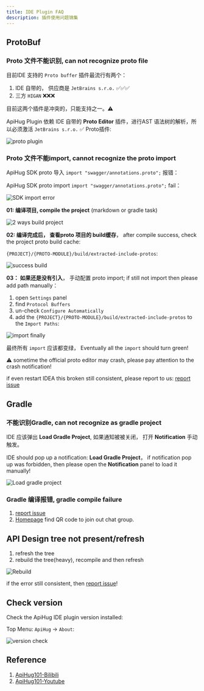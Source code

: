```yaml
---
title: IDE Plugin FAQ
description: 插件使用问题锦集
---
```


## ProtoBuf

### Proto 文件不能识别, can not recognize proto file

目前IDE 支持的 `Proto buffer` 插件最流行有两个：

1. IDE 自带的， 供应商是 `JetBrains s.r.o.` ✅✅✅
2. 三方 `HIGAN` ❌❌❌

目前这两个插件是冲突的，只能支持之一。⚠️

ApiHug Plugin 依赖 IDE 自带的 **Proto Editor** 插件，进行AST 语法树的解析，所以必须激活  `JetBrains s.r.o.` ✅ Proto插件:

![proto plugin](../public/image/FAQ/protobuf_plugin.png)

### Proto 文件不能import, cannot recognize the proto import

ApiHug SDK proto 导入 `import "swagger/annotations.proto";` 报错：

ApiHug SDK proto import `import "swagger/annotations.proto";` fail：

![SDK import error](../public/image/FAQ/import_error.png)

**01: 编译项目, compile the project** (markdown or gradle task)

![2 ways build project](../public/image/FAQ/2ways_build.png)

**02: 编译完成后， 查看proto 项目的 build缓存**， after compile success, check the project proto build cache:

`{PROJECT}/{PROTO-MODULE}/build/extracted-include-protos`:

![success build](../public/image/FAQ/2ways_build_success.png)

**03： 如果还是没有引入**， 手动配置 proto import; if still not import then please add path manually：

1. open `Settings` panel
2. find  `Protocol Buffers`
3. un-check `Configure Automatically`
4. add the `{PROJECT}/{PROTO-MODULE}/build/extracted-include-protos` to the `Import Paths`:

![import finally](../public/image/FAQ/2ways_finally.png)

最终所有 `import` 应该都变绿，  Eventually all the `import` should turn green!

⚠️ sometime the official proto editor may crash, please pay attention to the crash notification!

if even restart IDEA this broken still consistent, please report to us: [report issue](https://github.com/apihug/apihug-ide-plugin/issues/new/choose)

## Gradle

### 不能识别Gradle, can not recognize as gradle project

IDE 应该弹出 **Load Gradle Project**, 如果通知被被关闭， 打开 **Notification** 手动触发。

IDE should pop up a notification: **Load Gradle Project**， if notification pop up was forbidden, then please open the **Notification** panel to load it manually!

![Load gradle project](../public/image/FAQ/gradle_loader.png)

### Gradle 编译报错, gradle compile failure

1. [report issue](https://github.com/apihug/apihug-ide-plugin/issues/new/choose)
2. [Homepage](https://github.com/apihug/apihug.com) find QR code to join out chat group.

## API Design tree not present/refresh

1. refresh the tree
2. rebuild the tree(heavy), recompile and then refresh

![Rebuild](../public/image/FAQ/api-tree-rebuild.png)

if the error still consistent, then  [report issue](https://github.com/apihug/apihug-ide-plugin/issues/new/choose)!

## Check version

Check the ApiHug IDE plugin version installed:

Top Menu: `ApiHug` -> `About`:

![version check](../public/image/FAQ/version_checker.png)

## Reference

1. [ApiHug101-Bilibili](https://www.bilibili.com/video/BV1KK421k7J8/)
2. [ApiHug101-Youtube](https://youtube.com/@ApiHug?si=C1yw0poHA01zbmyj)